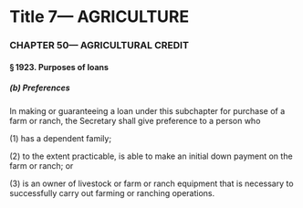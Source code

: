 
# Title 7— AGRICULTURE
### CHAPTER 50— AGRICULTURAL CREDIT
#### § 1923. Purposes of loans
##### (b) Preferences

In making or guaranteeing a loan under this subchapter for purchase of a farm or ranch, the Secretary shall give preference to a person who

(1) has a dependent family;

(2) to the extent practicable, is able to make an initial down payment on the farm or ranch; or

(3) is an owner of livestock or farm or ranch equipment that is necessary to successfully carry out farming or ranching operations.
